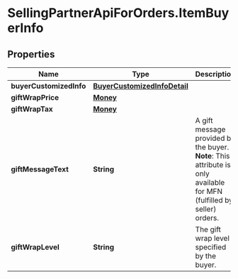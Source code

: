 # SellingPartnerApiForOrders.ItemBuyerInfo

## Properties

Name | Type | Description | Notes
------------ | ------------- | ------------- | -------------
**buyerCustomizedInfo** | [**BuyerCustomizedInfoDetail**](BuyerCustomizedInfoDetail.md) |  | [optional] 
**giftWrapPrice** | [**Money**](Money.md) |  | [optional] 
**giftWrapTax** | [**Money**](Money.md) |  | [optional] 
**giftMessageText** | **String** | A gift message provided by the buyer.  **Note**: This attribute is only available for MFN (fulfilled by seller) orders. | [optional] 
**giftWrapLevel** | **String** | The gift wrap level specified by the buyer. | [optional] 


